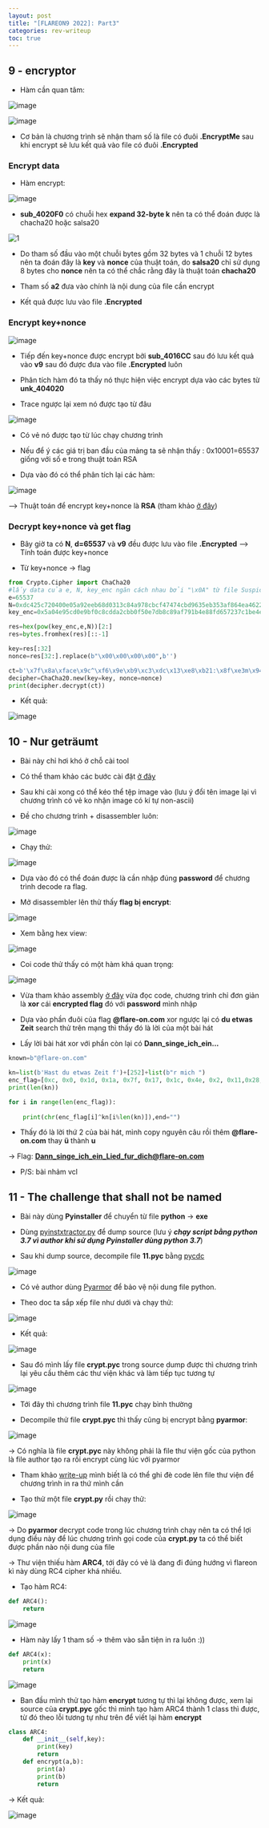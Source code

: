 ```yaml
---
layout: post
title: "[FLAREON9 2022]: Part3"
categories: rev-writeup
toc: true
---
```


## 9 - encryptor

- Hàm cần quan tâm:

![image](https://user-images.githubusercontent.com/91442807/202218850-5796cfbc-d11a-4cab-8edb-f6124a730e35.png)

![image](https://user-images.githubusercontent.com/91442807/202219020-44afd606-4057-4e4f-b26c-e973bcafa624.png)

- Cơ bản là chương trình sẽ nhận tham số là file có đuôi **.EncryptMe** sau khi encrypt sẽ lưu kết quả vào file có đuôi **.Encrypted**

### Encrypt data

- Hàm encrypt:

![image](https://user-images.githubusercontent.com/91442807/202221934-da5d2eb0-638d-4065-bfa4-f5c513f4493e.png)

- **sub_4020F0** có chuỗi hex **expand 32-byte k** nên ta có thể đoán được là chacha20 hoặc salsa20

![1](https://user-images.githubusercontent.com/91442807/202222662-70b47b13-ccad-47e3-bc17-783700d80fb5.png)

- Do tham số đầu vào một chuỗi bytes gồm 32 bytes và 1 chuỗi 12 bytes nên ta đoán đây là **key** và **nonce** của thuật toán, do **salsa20** chỉ sử dụng 8 bytes cho **nonce** nên ta có thể chắc rằng đây là thuật toán **chacha20**

- Tham số **a2** đưa vào chính là nội dung của file cần encrypt

- Kết quả được lưu vào file **.Encrypted**

### Encrypt key+nonce

![image](https://user-images.githubusercontent.com/91442807/202232530-538409ae-c194-48a4-a799-511c99b1cff8.png)

- Tiếp đến key+nonce được encrypt bởi **sub_4016CC** sau đó lưu kết quả vào **v9** sau đó được đưa vào file **.Encrypted** luôn

- Phân tích hàm đó ta thấy nó thực hiện việc encrypt dựa vào các bytes từ **unk_404020**

- Trace ngược lại xem nó được tạo từ đâu


![image](https://user-images.githubusercontent.com/91442807/202225802-b93d41c0-b33a-47c4-b384-844f549b4f91.png)

- Có vẻ nó được tạo từ lúc chạy chương trình 

- Nếu để ý các giá trị ban đầu của mảng ta sẽ nhận thấy : 0x10001=65537 giống với số e trong thuật toán RSA

- Dựa vào đó có thể phân tích lại các hàm: 

![image](https://user-images.githubusercontent.com/91442807/202232681-29e547e3-a2b5-47fb-b029-03ff4ff3cfd9.png)

--> Thuật toán để encrypt key+nonce là **RSA**  (tham khảo [ở đây](https://phgvee.wordpress.com/2022/10/05/crypto-rsa-va-nhung-hinh-thuc-tan-cong/))

### Decrypt key+nonce và get flag

- Bây giờ ta có **N**, **d=65537** và **v9** đều được lưu vào file **.Encrypted** --> Tính toán được key+nonce

- Từ key+nonce -> flag

```python
from Crypto.Cipher import ChaCha20
#lấy data của e, N, key_enc ngăn cách nhau bởi "\x0A" từ file SuspiciousFile.txt.Encrypted 
e=65537
N=0xdc425c720400e05a92eeb68d0313c84a978cbcf47474cbd9635eb353af864ea46221546a0f4d09aaa0885113e31db53b565c169c3606a241b569912a9bf95c91afbc04528431fdcee6044781fbc8629b06f99a11b99c05836e47638bbd07a232c658129aeb094ddaf4c3ad34563ee926a87123bc669f71eb6097e77c188b9bc9
key_enc=0x5a04e95cd0e9bf0c8cdda2cbb0f50e7db8c89af791b4e88fd657237c1be4e6599bc4c80fd81bdb007e43743020a245d5f87df1c23c4d129b659f90ece2a5c22df1b60273741bf3694dd809d2c485030afdc6268431b2287c597239a8e922eb31174efcae47ea47104bc901cea0abb2cc9ef974d974f135ab1f4899946428184c

res=hex(pow(key_enc,e,N))[2:]
res=bytes.fromhex(res)[::-1]

key=res[:32]
nonce=res[32:].replace(b"\x00\x00\x00\x00",b'')

ct=b'\x7f\x8a\xface\x9c^\xf6\x9e\xb9\xc3\xdc\x13\xe8\xb21:\x8f\xe3m\x94\x864!F+o\xe8\xad0\x8d*y\xe8\xea{f\t\xd8\xd0X\x02=\x97\x14k\xf2\xaa`\x85\x06HM\x97\x0eq\xea\x82\x065\xbaK\xfcQ\x8f\x06\xe4\xadi+\xe6%['
decipher=ChaCha20.new(key=key, nonce=nonce)
print(decipher.decrypt(ct))
```
- Kết quả: 
 
![image](https://user-images.githubusercontent.com/91442807/202233734-ab2d29b3-ff51-49ce-ad17-3ee41055e087.png)


## 10 - Nur geträumt

- Bài này chỉ hơi khó ở chỗ cài tool

- Có thể tham khảo các bước cài đặt [ở đây](https://www.emaculation.com/doku.php/mini_vmac_setup)

- Sau khi cài xong có thể kéo thể tệp image vào (lưu ý đổi tên image lại vì chương trình có vẻ ko nhận image có kí tự non-ascii)

- Đề cho chương trình + disassembler luôn:

![image](https://user-images.githubusercontent.com/91442807/202242988-a43eda3f-f4b5-49b6-94a9-168e5c7e136c.png)

- Chạy thử: 

![image](https://user-images.githubusercontent.com/91442807/202243158-42a2bb81-cbb2-478b-a806-a8c0713c59e3.png)

- Dựa vào đó có thể đoán được là cần nhập đúng **password** để chương trình decode ra flag.

- Mở disassembler lên thử thấy **flag bị encrypt**:

![image](https://user-images.githubusercontent.com/91442807/202243784-b5581b15-a7cc-4c48-8628-e1a506262ff0.png)

- Xem bằng hex view:

![image](https://user-images.githubusercontent.com/91442807/202243982-dd82ae74-2ea7-4572-8e48-58f02afdd7a0.png)

- Coi code thử thấy có một hàm khá quan trọng:

![image](https://user-images.githubusercontent.com/91442807/202244310-c6572f82-771b-4266-8da8-dca90a577769.png)

- Vừa tham khảo assembly [ở đây](http://wpage.unina.it/rcanonic/didattica/ce1/docs/68000.pdf) vừa đọc code, chương trình chỉ đơn giản là **xor** cái **encrypted flag** đó với **password** mình nhập

- Dựa vào phần đuôi của flag **@flare-on.com** xor ngược lại có **du etwas Zeit** search thử trên mạng thì thấy đó là lời của một bài hát 

- Lấy lời bài hát xor với phần còn lại có **Dann_singe_ich_ein...**

```python
known=b"@flare-on.com"

kn=list(b'Hast du etwas Zeit f')+[252]+list(b"r mich ")
enc_flag=[0xc, 0x0, 0x1d, 0x1a, 0x7f, 0x17, 0x1c, 0x4e, 0x2, 0x11,0x28, 0x8, 0x10, 0x48, 0x5, 0x0, 0x0, 0x1a, 0x7f, 0x2a, 0xf6, 0x17, 0x44, 0x32, 0xf, 0xfc, 0x1a, 0x60, 0x2c, 0x8, 0x10, 0x1c, 0x60, 0x2, 0x19, 0x41, 0x17, 0x11, 0x5a, 0xe, 0x1d, 0xe,0x39, 0xa,0x4]
print(len(kn))

for i in range(len(enc_flag)):
    
    print(chr(enc_flag[i]^kn[i%len(kn)]),end="")
```

- Thấy đó là lời thứ 2 của bài hát, mình copy nguyên câu rồi thêm **@flare-on.com** thay **ü** thành **u**

-> Flag: **Dann_singe_ich_ein_Lied_fur_dich@flare-on.com**

- P/S: bài nhảm vcl


## 11 - The challenge that shall not be named

- Bài này dùng **Pyinstaller** để chuyển từ file **python** -> **exe**

- Dùng [pyinstxtractor.py](https://github.com/extremecoders-re/pyinstxtractor) để dump source (lưu ý ***chạy script bằng python 3.7 vì author khi sử dụng Pyinstaller dùng python 3.7***)

- Sau khi dump source, decompile file **11.pyc** bằng [pycdc](https://github.com/zrax/pycdc)

![image](https://user-images.githubusercontent.com/91442807/202346454-e77cd035-df57-4196-bf56-8751caec051e.png)

- Có vẻ author dùng [Pyarmor](https://pyarmor.readthedocs.io/en/latest/usage.html) để bảo vệ nội dung file python.

- Theo doc ta sắp xếp file như dưới và chạy thử:

![image](https://user-images.githubusercontent.com/91442807/202347311-28ae20d3-b2dc-498b-9732-63965feadd2f.png)

- Kết quả: 

![image](https://user-images.githubusercontent.com/91442807/202347942-686a0424-11b0-4d88-b9bb-7dc8930cae3c.png)

- Sau đó mình lấy file **crypt.pyc** trong source dump được thì chương trình lại yêu cầu thêm các thư viện khác và làm tiếp tục tương tự

![image](https://user-images.githubusercontent.com/91442807/202348740-f217407c-f2fa-4aed-8f32-d08d2e788c90.png)

- Tới đây thì chương trình file **11.pyc** chạy bình thường

- Decompile thử file **crypt.pyc** thì thấy cũng bị encrypt bằng **pyarmor**:

![image](https://user-images.githubusercontent.com/91442807/202349827-5eccc3c7-f4f0-4d3c-963e-52ad5c47fcdc.png)

-> Có nghĩa là file **crypt.pyc** này không phải là file thư viện gốc của python là file author tạo ra rồi encrypt cùng lúc với pyarmor

- Tham khảo [write-up](https://devilinside.me/blogs/unpacking-pyarmor) mình biết là có thể ghi đè code lên file thư viện để chương trình in ra thứ mình cần

- Tạo thử một file **crypt.py** rồi chạy thử:

![image](https://user-images.githubusercontent.com/91442807/202350050-43bd9ef1-5bc3-49a4-82d3-ae259190ac21.png)

-> Do **pyarmor** decrypt code trong lúc chương trình chạy nên ta có thể lợi dụng điều này để lúc chương trình gọi code của **crypt.py** ta có thể biết được phần nào nội dung của file

-> Thư viện thiếu hàm **ARC4**, tới đây có vẻ là đang đi đúng hướng vì flareon kì này dùng RC4 cipher khá nhiều.

- Tạo hàm RC4:

```python
def ARC4():
    return
```
![image](https://user-images.githubusercontent.com/91442807/202350688-fdf8744e-4799-4efa-8fc6-f3f5557231e7.png)

- Hàm này lấy 1 tham số -> thêm vào sẵn tiện in ra luôn :))

```python
def ARC4(x):
    print(x)
    return 
```

![image](https://user-images.githubusercontent.com/91442807/202350911-003d8b71-488f-458a-af5b-450e236e51d1.png)

 - Ban đầu mình thử tạo hàm **encrypt** tương tự thì lại không được, xem lại source của **crypt.pyc** gốc thì mình tạo hàm ARC4 thành 1 class thì được, từ đó theo lỗi tương tự như trên để viết lại hàm **encrypt**

```python
class ARC4:
    def __init__(self,key):
        print(key)
        return
    def encrypt(a,b):
        print(a)
        print(b)
        return
```

-> Kết quả: 

![image](https://user-images.githubusercontent.com/91442807/202351816-a6f90caa-fe57-49ca-8ea4-9abb327d3a6b.png)

  
 














